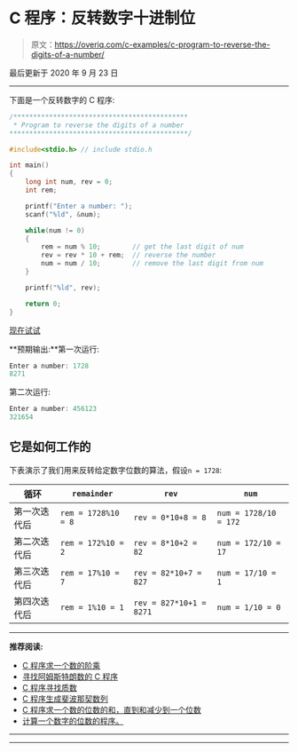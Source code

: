 # C 程序：反转数字十进制位

> 原文：<https://overiq.com/c-examples/c-program-to-reverse-the-digits-of-a-number/>

最后更新于 2020 年 9 月 23 日

* * *

下面是一个反转数字的 C 程序:

```c
/********************************************
 * Program to reverse the digits of a number
*********************************************/

#include<stdio.h> // include stdio.h

int main() 
{
    long int num, rev = 0;
    int rem;

    printf("Enter a number: ");
    scanf("%ld", &num);

    while(num != 0)
    {
        rem = num % 10;        // get the last digit of num
        rev = rev * 10 + rem;  // reverse the number
        num = num / 10;        // remove the last digit from num
    }

    printf("%ld", rev);

    return 0;
}

```

[现在试试](https://overiq.com/c-online-compiler/vZg/)

**预期输出:**第一次运行:

```c
Enter a number: 1728
8271

```

第二次运行:

```c
Enter a number: 456123
321654

```

## 它是如何工作的

下表演示了我们用来反转给定数字位数的算法，假设`n = 1728`:

| 循环 | `remainder` | `rev` | `num` |
| --- | --- | --- | --- |
| 第一次迭代后 | `rem = 1728%10 = 8` | `rev = 0*10+8 = 8` | `num = 1728/10 = 172` |
| 第二次迭代后 | `rem = 172%10 = 2` | `rev = 8*10+2 = 82` | `num = 172/10 = 17` |
| 第三次迭代后 | `rem = 17%10 = 7` | `rev = 82*10+7 = 827` | `num = 17/10 = 1` |
| 第四次迭代后 | `rem = 1%10 = 1` | `rev = 827*10+1 = 8271` | `num = 1/10 = 0` |

* * *

**推荐阅读:**

*   [C 程序求一个数的阶乘](/c-examples/c-program-to-find-the-factorial-of-a-number/)
*   [寻找阿姆斯特朗数的 C 程序](/c-examples/c-program-to-find-armstrong-numbers/)
*   [C 程序寻找质数](/c-examples/c-program-to-find-prime-numbers/)
*   [C 程序生成斐波那契数列](/c-examples/c-program-to-generate-fibonacci-sequence/)
*   [C 程序求一个数的位数的和，直到和减少到一个位数](/c-examples/c-program-to-find-the-sum-of-the-digits-of-a-number-untill-the-sum-is-reduced-to-a-single-digit/)
*   [计算一个数字的位数的程序。](/c-examples/c-program-to-count-number-of-digits-in-a-number/)

* * *

* * *